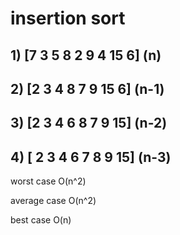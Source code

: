 # insertion sort 

## 1)  	[7 3 5 8 2 9 4 15 6]  (n)

##  2) [2 3 4 8 7 9  15 6] (n-1)

## 3) [2 3 4 6  8 7 9 15] (n-2)

## 4) [ 2 3 4 6 7 8 9 15] (n-3)


worst case O(n^2)

average case O(n^2)

best case O(n)

